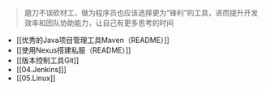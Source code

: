 > 磨刀不误砍材工，做为程序员也应该选择更为“锋利”的工具，进而提升开发效率和团队协助能力，让自己有更多思考的时间

*  [[优秀的Java项目管理工具Maven（README）]]
* [[使用Nexus搭建私服（README）]]
* [[版本控制工具Git]]
* [[04.Jenkins]]]
* [[05.Linux]]
